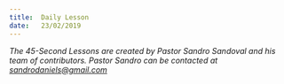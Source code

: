 ```yaml
---
title:  Daily Lesson
date:   23/02/2019
---
```


*The 45-Second Lessons are created by Pastor Sandro Sandoval and his team of contributors.  Pastor Sandro can be contacted at sandrodaniels@gmail.com*
